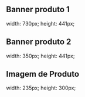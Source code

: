 ## Banner produto 1
width: 730px;
height: 441px;

## Banner produto 2
width: 350px;
height: 441px;

## Imagem de Produto
width: 235px;
height: 300px;
